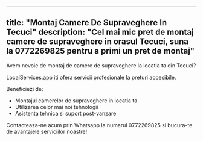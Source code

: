
---
title: "Montaj Camere De Supraveghere In Tecuci"
description: "Cel mai mic pret de montaj camere de supraveghere in orasul Tecuci, suna la 0772269825 pentru a primi un pret de montaj"
---


Avem nevoie de montaj de camere de supraveghere la locatia ta din Tecuci? 

LocalServices.app iti ofera servicii profesionale la preturi accesibile. 

Beneficiezi de: 

- Montajul camerelor de supraveghere in locatia ta 
- Utilizarea celor mai noi tehnologii 
- Asistenta tehnica si suport post-vanzare 

Contacteaza-ne acum prin Whatsapp la numarul 0772269825 si bucura-te de avantajele serviciilor noastre!
